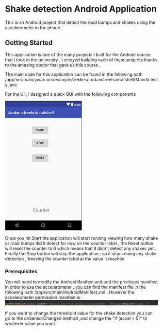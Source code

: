# Shake detection Android Application

This is an Android project that detect the road bumps and shakes using the accelerometer in the phone .

## Getting Started

This application is one of the many projects i built for the Android course that i took in the university , i enjoyed building each of these projects thanks to the amazing doctor that gave us this course .

The main code for this application can be found in the following path /app/src/main/java/com/example/zekkes/jordanstreetsinnutshell/MainActivity.java

For the UI , i designed a quick GUI with the following components

![Application GUI](Screenshot_2.png)

Once you hit Start the application will start running viewing how many shake or road bumps did it detect for now on the counter label , the Reset button will reset the counter to 0 which means that it didn't detect any shakes yet .
Finally the Stop button will stop the application ; so it stops doing any shake detection , freezing the counter label at the value it reached

### Prerequisites

You will need to modify the AndroidManifest and add the privileges manifest in order to use the accelerometer , you can find the manifest file in the following path /app/src/main/AndroidManifest.xml .
However the accelerometer permission manifest is :     
![Manifest Code](Screenshot_3.png)

If you want to change the threshold value for the shake detection you can go to the onSensorChanged method ,and change the "if (accel > 5)" to whatever value you want .





